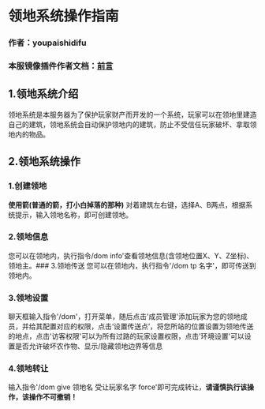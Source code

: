 # 领地系统操作指南
### 作者：youpaishidifu
### 本服镜像插件作者文档：[前言](https://dom.yunr.us.kg/zh-cn/)

## 1.领地系统介绍
领地系统是本服务器为了保护玩家财产而开发的一个系统，玩家可以在领地里建造自己的建筑，领地系统会自动保护领地内的建筑，防止不受信任玩家破坏、拿取领地内的物品。
## 2.领地系统操作
### 1.创建领地
**使用箭(普通的箭，打小白掉落的那种)** 对着建筑左右键，选择A、B两点，根据系统提示，输入领地名称，即可创建领地。
### 2.领地信息
您可以在领地内，执行指令/dom info'查看领地信息(含领地位置X、Y、Z坐标)、领地主。### 3.领地传送
您可以在领地内，执行指令'/dom tp 名字'，即可传送到领地内。
### 3.领地设置
聊天框输入指令'/dom'，打开菜单，随后点击'成员管理'添加玩家为您的领地成员，并给其配置对应的权限，点击‘设置传送点’，将您所站的位置设置为领地传送的地点，点击'访客权限'可以为所有过路的玩家设置权限，点击'环境设置'可以设置是否允许破坏农作物、显示/隐藏领地边界等信息
### 4.领地转让
输入指令'/dom give 领地名 受让玩家名字 force'即可完成转让，**请谨慎执行该操作，该操作不可撤销！**

